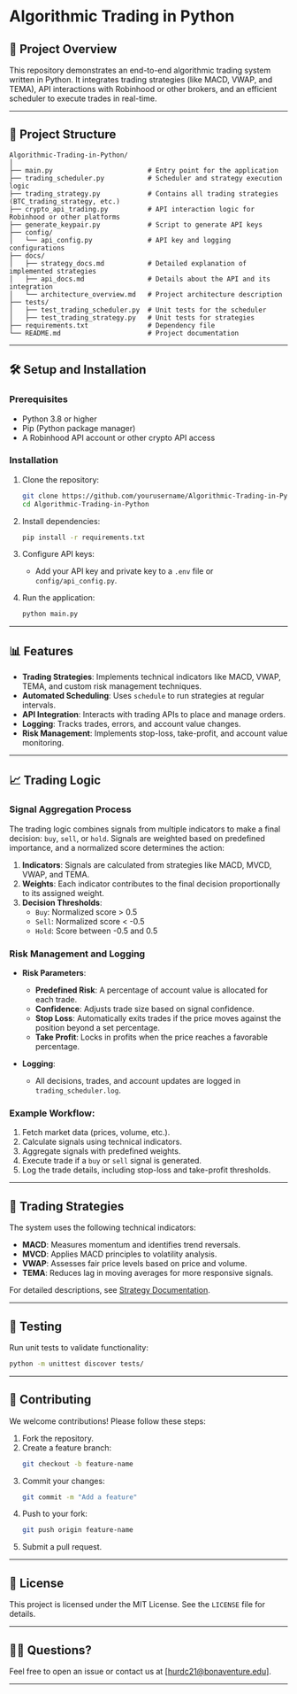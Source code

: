 # Algorithmic Trading in Python

## 🚀 Project Overview

This repository demonstrates an end-to-end algorithmic trading system written in Python. It integrates trading strategies (like MACD, VWAP, and TEMA), API interactions with Robinhood or other brokers, and an efficient scheduler to execute trades in real-time.

---

## 📂 Project Structure

```
Algorithmic-Trading-in-Python/
│
├── main.py                        # Entry point for the application
├── trading_scheduler.py           # Scheduler and strategy execution logic
├── trading_strategy.py            # Contains all trading strategies (BTC_trading_strategy, etc.)
├── crypto_api_trading.py          # API interaction logic for Robinhood or other platforms
├── generate_keypair.py            # Script to generate API keys
├── config/
│   └── api_config.py              # API key and logging configurations
├── docs/
│   ├── strategy_docs.md           # Detailed explanation of implemented strategies
│   ├── api_docs.md                # Details about the API and its integration
│   └── architecture_overview.md   # Project architecture description
├── tests/
│   ├── test_trading_scheduler.py  # Unit tests for the scheduler
│   ├── test_trading_strategy.py   # Unit tests for strategies
├── requirements.txt               # Dependency file
└── README.md                      # Project documentation
```

---

## 🛠️ Setup and Installation

### Prerequisites

- Python 3.8 or higher
- Pip (Python package manager)
- A Robinhood API account or other crypto API access

### Installation

1. Clone the repository:
   ```bash
   git clone https://github.com/yourusername/Algorithmic-Trading-in-Python.git
   cd Algorithmic-Trading-in-Python
   ```

2. Install dependencies:
   ```bash
   pip install -r requirements.txt
   ```

3. Configure API keys:
   - Add your API key and private key to a `.env` file or `config/api_config.py`.

4. Run the application:
   ```bash
   python main.py
   ```

---

## 📊 Features

- **Trading Strategies**: Implements technical indicators like MACD, VWAP, TEMA, and custom risk management techniques.
- **Automated Scheduling**: Uses `schedule` to run strategies at regular intervals.
- **API Integration**: Interacts with trading APIs to place and manage orders.
- **Logging**: Tracks trades, errors, and account value changes.
- **Risk Management**: Implements stop-loss, take-profit, and account value monitoring.

---

## 📈 Trading Logic

### Signal Aggregation Process
The trading logic combines signals from multiple indicators to make a final decision: `buy`, `sell`, or `hold`. Signals are weighted based on predefined importance, and a normalized score determines the action:

1. **Indicators**: Signals are calculated from strategies like MACD, MVCD, VWAP, and TEMA.
2. **Weights**: Each indicator contributes to the final decision proportionally to its assigned weight.
3. **Decision Thresholds**:
   - `Buy`: Normalized score > 0.5
   - `Sell`: Normalized score < -0.5
   - `Hold`: Score between -0.5 and 0.5

### Risk Management and Logging
- **Risk Parameters**:
  - **Predefined Risk**: A percentage of account value is allocated for each trade.
  - **Confidence**: Adjusts trade size based on signal confidence.
  - **Stop Loss**: Automatically exits trades if the price moves against the position beyond a set percentage.
  - **Take Profit**: Locks in profits when the price reaches a favorable percentage.

- **Logging**:
  - All decisions, trades, and account updates are logged in `trading_scheduler.log`.

### Example Workflow:
1. Fetch market data (prices, volume, etc.).
2. Calculate signals using technical indicators.
3. Aggregate signals with predefined weights.
4. Execute trade if a `buy` or `sell` signal is generated.
5. Log the trade details, including stop-loss and take-profit thresholds.

---

## 🧠 Trading Strategies

The system uses the following technical indicators:

- **MACD**: Measures momentum and identifies trend reversals.
- **MVCD**: Applies MACD principles to volatility analysis.
- **VWAP**: Assesses fair price levels based on price and volume.
- **TEMA**: Reduces lag in moving averages for more responsive signals.

For detailed descriptions, see [Strategy Documentation](docs/strategy_docs.md).

---

## 🔬 Testing

Run unit tests to validate functionality:
```bash
python -m unittest discover tests/
```

---

## 🤝 Contributing

We welcome contributions! Please follow these steps:

1. Fork the repository.
2. Create a feature branch:
   ```bash
   git checkout -b feature-name
   ```
3. Commit your changes:
   ```bash
   git commit -m "Add a feature"
   ```
4. Push to your fork:
   ```bash
   git push origin feature-name
   ```
5. Submit a pull request.

---

## 📜 License

This project is licensed under the MIT License. See the `LICENSE` file for details.

---

## 🙋‍♂️ Questions?

Feel free to open an issue or contact us at [hurdc21@bonaventure.edu].

---

